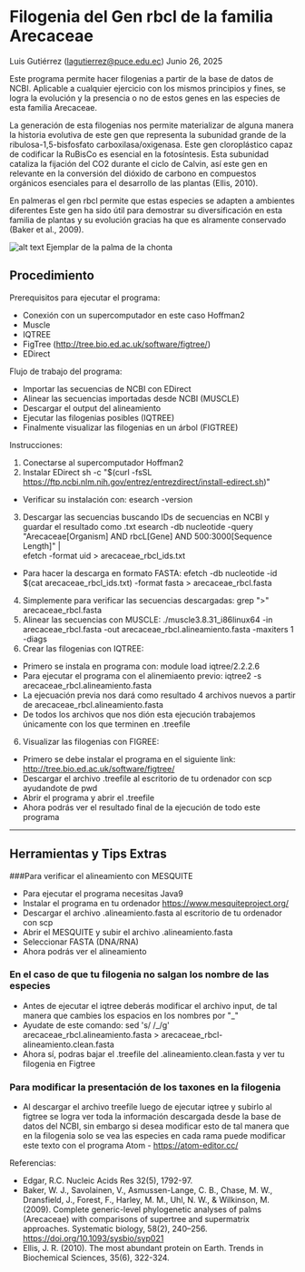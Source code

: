 # Filogenia del Gen rbcl de la familia Arecaceae

Luis Gutiérrez (lagutierrez@puce.edu.ec)
Junio 26, 2025

Este programa permite hacer filogenias a partir de la base de datos de NCBI. 
Aplicable a cualquier ejercicio con los mismos principios y fines, se logra 
la evolución y la presencia o no de estos genes en las especies de esta familia
Arecaceae.

La generación de esta filogenias nos permite materializar de alguna manera la historia
evolutiva de este gen que representa la subunidad grande de la ribulosa-1,5-bisfosfato
carboxilasa/oxigenasa. Este gen cloroplástico capaz de codificar la RuBisCo es esencial
en la fotosíntesis. Esta subunidad cataliza la fijación del CO2 durante el ciclo 
de Calvin, así este gen en relevante en la conversión del dióxido de carbono en compuestos
orgánicos esenciales para el desarrollo de las plantas (Ellis, 2010).

En palmeras el gen rbcl permite que estas especies se adapten a ambientes diferentes
Este gen ha sido útil para demostrar su diversificación en esta familia de plantas
y su evolución gracias ha que es alramente conservado (Baker et al., 2009).

![alt text](https://www.palmpedia.net/wiki/images/thumb/3/31/2199.jpg/800px-2199.jpg)
Ejemplar de la palma de la chonta

## Procedimiento

Prerequisitos para ejecutar el programa:

* Conexión con un supercomputador en este caso Hoffman2
* Muscle
* IQTREE
* FigTree (http://tree.bio.ed.ac.uk/software/figtree/)
* EDirect

Flujo de trabajo del programa:

- Importar las secuencias de NCBI con EDirect
- Alinear las secuencias importadas desde NCBI (MUSCLE)
- Descargar el output del alineamiento 
- Ejecutar las filogenias posibles (IQTREE)
- Finalmente visualizar las filogenias en un árbol (FIGTREE)

Instrucciones:

1. Conectarse al supercomputador Hoffman2
2. Instalar EDirect
sh -c "$(curl -fsSL https://ftp.ncbi.nlm.nih.gov/entrez/entrezdirect/install-edirect.sh)"
- Verificar su instalación con:
esearch -version
3. Descargar las secuencias buscando IDs de secuencias en NCBI y 
guardar el resultado como .txt
esearch -db nucleotide -query "Arecaceae[Organism] AND rbcL[Gene] AND 500:3000[Sequence Length]" | \
efetch -format uid > arecaceae_rbcl_ids.txt
- Para hacer la descarga en formato FASTA:
efetch -db nucleotide -id $(cat arecaceae_rbcl_ids.txt) -format fasta > arecaceae_rbcl.fasta
4. Simplemente para verificar las secuencias descargadas:
grep ">" arecaceae_rbcl.fasta
5. Alinear las secuencias con MUSCLE:
./muscle3.8.31_i86linux64 -in arecaceae_rbcl.fasta -out arecaceae_rbcl.alineamiento.fasta -maxiters 1 -diags
6. Crear las filogenias con IQTREE:
- Primero se instala en programa con:
module load iqtree/2.2.2.6
- Para ejecutar el programa con el alinemiaento previo:
iqtree2 -s arecaceae_rbcl.alineamiento.fasta
- La ejecuación previa nos dará como resultado 4 archivos nuevos a partir de arecaceae_rbcl.alineamiento.fasta
- De todos los archivos que nos dión esta ejecución trabajemos únicamente con los 
que terminen en .treefile
6. Visualizar las filogenias con FIGREE:
- Primero se debe instalar el programa en el siguiente link: http://tree.bio.ed.ac.uk/software/figtree/
- Descargar el archivo .treefile al escritorio de tu ordenador con scp ayudandote de pwd
- Abrir el programa y abrir el .treefile
- Ahora podrás ver el resultado final de la ejecución de todo este programa



--------------------------------------------------------------------------------
## Herramientas y Tips Extras

###Para verificar el alineamiento con MESQUITE

- Para ejecutar el programa necesitas Java9
- Instalar el programa en tu ordenador https://www.mesquiteproject.org/
- Descargar el archivo .alineamiento.fasta al escritorio de tu ordenador con scp
- Abrir el MESQUITE y subir el archivo .alineamiento.fasta
- Seleccionar FASTA (DNA/RNA)
- Ahora podrás ver el alineamiento

### En el caso de que tu filogenia no salgan los nombre de las especies

- Antes de ejecutar el iqtree deberás modificar el archivo input, de tal manera
que cambies los espacios en los nombres por "_"
- Ayudate de este comando:
sed 's/ /_/g' arecaceae_rbcl.alineamiento.fasta > arecaceae_rbcl-alineamiento.clean.fasta
- Ahora sí, podras bajar el .treefile del .alineamiento.clean.fasta y ver tu filogenia
en Figtree

### Para modificar la presentación de los taxones en la filogenia

- Al descargar el archivo treefile luego de ejecutar iqtree y subirlo al figtree
se logra ver toda la información descargada desde la base de datos del NCBI, sin 
embargo si desea modificar esto de tal manera que en la filogenia solo se vea
las especies en cada rama puede modificar este texto con el programa Atom - https://atom-editor.cc/




Referencias:
-  Edgar, R.C. Nucleic Acids Res 32(5), 1792-97.
- Baker, W. J., Savolainen, V., Asmussen-Lange, C. B., Chase, M. W., Dransfield,
J., Forest, F., Harley, M. M., Uhl, N. W., & Wilkinson, M. (2009). Complete generic-level
phylogenetic analyses of palms (Arecaceae) with comparisons of supertree and supermatrix 
approaches. Systematic biology, 58(2), 240–256. https://doi.org/10.1093/sysbio/syp021
- Ellis, J. R. (2010). The most abundant protein on Earth. Trends in Biochemical Sciences, 
35(6), 322-324.

